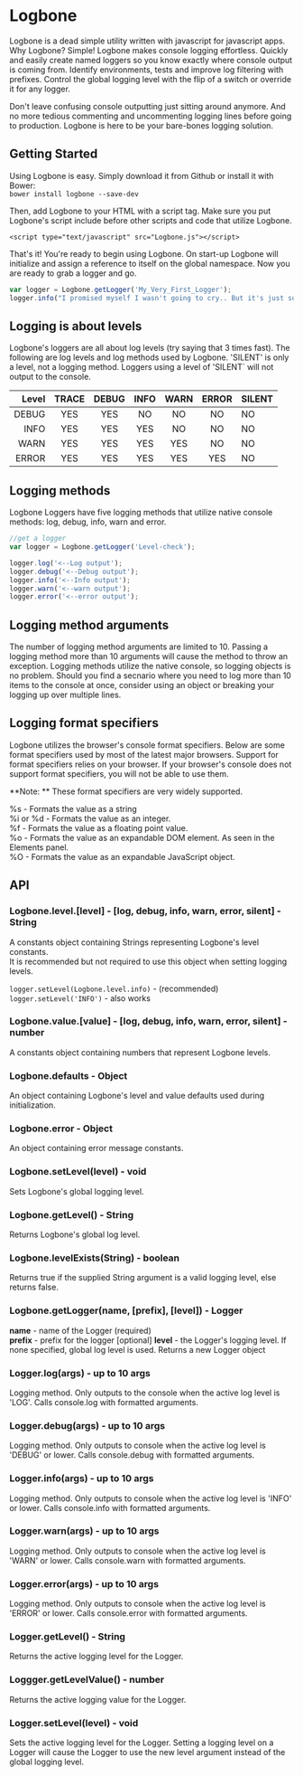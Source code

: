 # Logbone  
Logbone is a dead simple utility written with javascript for javascript apps. Why Logbone? Simple! 
Logbone makes console logging effortless. Quickly and easily create named loggers so you know exactly 
where console output is coming from. Identify environments, tests and improve log filtering with 
prefixes. Control the global logging level with the flip of a switch or override it for any logger. 

Don't leave confusing console outputting just sitting around anymore. And no more tedious commenting 
and uncommenting logging lines before going to production. Logbone is here to be your bare-bones logging
solution. 

## Getting Started  
Using Logbone is easy. Simply download it from Github or install it with Bower:  
 `bower install logbone --save-dev`  

Then, add Logbone to your HTML with a script tag. Make sure you put Logbone's script include
before other scripts and code that utilize Logbone.

`<script type="text/javascript" src="Logbone.js"></script>` 

That's it! You're ready to begin using Logbone. On start-up Logbone will initialize and assign 
a reference to itself on the global namespace. Now you are ready to grab a logger and go.  

```javascript
var logger = Logbone.getLogger('My_Very_First_Logger');
logger.info("I promised myself I wasn't going to cry.. But it's just so beautiful!");
```

## Logging is about levels  
Logbone's loggers are all about log levels (try saying that 3 times fast). The following are log levels 
and log methods used by Logbone. 'SILENT' is only a level, not a logging method. Loggers using a 
level of 'SILENT` will not output to the console. 

| Level  | TRACE  | DEBUG | INFO | WARN  | ERROR  | SILENT |    
| -----: | :----: | :---: | :--: | :---: | :----: | ------ |  
| DEBUG  | YES    | YES   | NO   | NO    | NO     | NO     |  
| INFO   | YES    | YES   | YES  | NO    | NO     | NO     |  
| WARN   | YES    | YES   | YES  | YES   | NO     | NO     |  
| ERROR  | YES    | YES   | YES  | YES   | YES    | NO     | 

## Logging methods  
Logbone Loggers have five logging methods that utilize native console methods: 
log, debug, info, warn and error. 

```javascript
//get a logger
var logger = Logbone.getLogger('Level-check');

logger.log('<--Log output');
logger.debug('<--Debug output');
logger.info('<--Info output');
logger.warn('<--warn output');
logger.error('<--error output');
```

## Logging method arguments  
The number of logging method arguments are limited to 10. Passing a logging method 
more than 10 arguments will cause the method to throw an exception. Logging methods
utilize the native console, so logging objects is no problem. Should you find 
a secnario where you need to log more than 10 items to the console at once, consider 
using an object or breaking your logging up over multiple lines. 

## Logging format specifiers    
Logbone utilizes the browser's console format specifiers. Below are some format specifiers
used by most of the latest major browsers. Support for format specifiers relies on your 
browser. If your browser's console does not support format specifiers, you will not be 
able to use them. 

**Note: ** These format specifiers are very widely supported.  

%s - Formats the value as a string  
%i or %d - Formats the value as an integer.  
%f - Formats the value as a floating point value.  
%o - Formats the value as an expandable DOM element. As seen in the Elements panel.  
%O - Formats the value as an expandable JavaScript object.  

## API

### Logbone.level.[level] - [log, debug, info, warn, error, silent] - String
A constants object containing Strings representing Logbone's level constants.  
It is recommended but not required to use this object when setting logging levels.

`logger.setLevel(Logbone.level.info)` - (recommended)
`logger.setLevel('INFO')` - also works  

### Logbone.value.[value] - [log, debug, info, warn, error, silent] - number 
A constants object containing numbers that represent Logbone levels. 

### Logbone.defaults - Object
An object containing Logbone's level and value defaults used during initialization. 

### Logbone.error - Object
An object containing error message constants.  

### Logbone.setLevel(level) - void
Sets Logbone's global logging level. 

### Logbone.getLevel() - String
Returns Logbone's global log level.  

### Logbone.levelExists(String) - boolean
Returns true if the supplied String argument is a valid logging level, else returns false.  

### Logbone.getLogger(name, [prefix], [level]) - Logger
**name** - name of the Logger (required)  
**prefix** - prefix for the logger [optional] 
**level** - the Logger's logging level. If none specified, global log level is used. 
Returns a new Logger object

### Logger.log(args) - up to 10 args
Logging method. Only outputs to the console when the active log level is 'LOG'.
Calls console.log with formatted arguments.

### Logger.debug(args) - up to 10 args  
Logging method. Only outputs to console when the active log level is 'DEBUG' or lower.
Calls console.debug with formatted arguments.

### Logger.info(args) - up to 10 args
Logging method. Only outputs to console when the active log level is 'INFO' or lower. 
Calls console.info with formatted arguments.

### Logger.warn(args) - up to 10 args
Logging method. Only outputs to console when the active log level is 'WARN' or lower. 
Calls console.warn with formatted arguments.

### Logger.error(args) - up to 10 args
Logging method. Only outputs to console when the active log level is 'ERROR' or lower. 
Calls console.error with formatted arguments.

### Logger.getLevel() - String  
Returns the active logging level for the Logger.  

### Loggger.getLevelValue() - number  
Returns the active logging value for the Logger.  

### Logger.setLevel(level) - void  
Sets the active logging level for the Logger. Setting a logging level on a Logger will 
cause the Logger to use the new level argument instead of the global logging level. 
